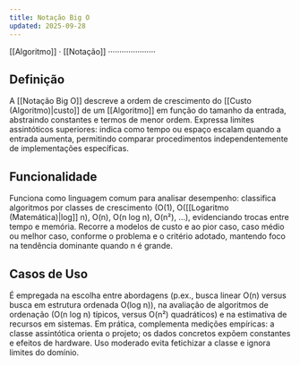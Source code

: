 ```yaml
---
title: Notação Big O
updated: 2025-09-28
---
```

[[Algoritmo]] · [[Notação]] ·····················
## Definição

A [[Notação Big O]] descreve a ordem de crescimento do [[Custo (Algoritmo)|custo]] de um [[Algoritmo]] em função do tamanho da entrada, abstraindo constantes e termos de menor ordem. Expressa limites assintóticos superiores: indica como tempo ou espaço escalam quando a entrada aumenta, permitindo comparar procedimentos independentemente de implementações específicas.

## Funcionalidade

Funciona como linguagem comum para analisar desempenho: classifica algoritmos por classes de crescimento (O(1), O([[Logaritmo (Matemática)|log]] n), O(n), O(n log n), O(n²), …), evidenciando trocas entre tempo e memória. Recorre a modelos de custo e ao pior caso, caso médio ou melhor caso, conforme o problema e o critério adotado, mantendo foco na tendência dominante quando n é grande.

## Casos de Uso
É empregada na escolha entre abordagens (p.ex., busca linear O(n) versus busca em estrutura ordenada O(log n)), na avaliação de algoritmos de ordenação (O(n log n) típicos, versus O(n²) quadráticos) e na estimativa de recursos em sistemas. Em prática, complementa medições empíricas: a classe assintótica orienta o projeto; os dados concretos expõem constantes e efeitos de hardware. Uso moderado evita fetichizar a classe e ignora limites do domínio.

